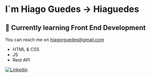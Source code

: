 #  I`m Hiago Guedes -> Hiaguedes

## 🌱 Currently learning Front End Development

You can reach me on hiagorguedes@gmail.com

- HTML & CSS
- JS
- Rest API

[![Linkedin](https://img.shields.io/badge/linkedin-%230077B5.svg?&style=for-the-badge&logo=linkedin&logoColor=white)](https://www.linkedin.com/in/hiagoguedes/)

